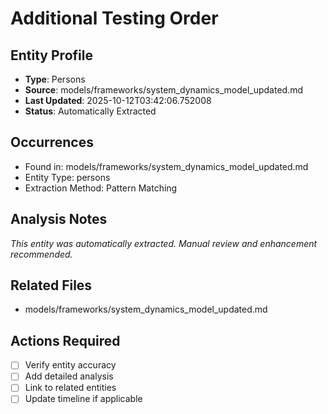 # Additional Testing Order

## Entity Profile
- **Type**: Persons
- **Source**: models/frameworks/system_dynamics_model_updated.md
- **Last Updated**: 2025-10-12T03:42:06.752008
- **Status**: Automatically Extracted

## Occurrences
- Found in: models/frameworks/system_dynamics_model_updated.md
- Entity Type: persons
- Extraction Method: Pattern Matching

## Analysis Notes
*This entity was automatically extracted. Manual review and enhancement recommended.*

## Related Files
- models/frameworks/system_dynamics_model_updated.md

## Actions Required
- [ ] Verify entity accuracy
- [ ] Add detailed analysis
- [ ] Link to related entities
- [ ] Update timeline if applicable
